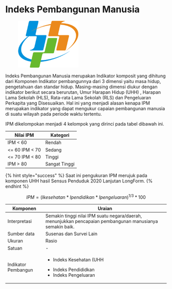 # Indeks Pembangunan Manusia

<div align="left">

<figure><img src="../../../.gitbook/assets/Lambang_Badan_Pusat_Statistik_(BPS)_Indonesia.svg (1).png" alt="" width="188"><figcaption></figcaption></figure>

</div>

Indeks Pembangunan Manusia merupakan Indikator komposit yang dihitung dari Komponen Indikator pembangunnya dari 3 dimensi yaitu masa hidup, pengetahuan dan standar hidup. Masing-masing dimensi diukur dengan indikator berikut secara berurutan, Umur Harapan Hidup (UHH) , Harapan Lama Sekolah (HLS), Rata-rata Lama Sekolah (RLS) dan Pengeluaran Perkapita yang Disesuaikan. Hal ini yang menjadi alasan kenapa IPM merupakan indikator yang dapat mengukur capaian pembangunan manusia di suatu wilayah pada periode waktu tertentu.

&#x20;IPM dikelompokan menjadi 4 kelompok yang dirinci pada tabel dibawah ini.

| Nilai IPM      | Kategori      |
| -------------- | ------------- |
| IPM < 60       | Rendah        |
| <= 60 IPM < 70 | Sedang        |
| <= 70 IPM < 80 | Tinggi        |
| IPM > 80       | Sangat Tinggi |

{% hint style="success" %}
Saat ini pengukuran IPM merujuk pada komponen UHH hasil Sensus Penduduk 2020 Lanjutan LongForm.
{% endhint %}

$$
IPM = (Ikesehatan * Ipendidikan * Ipengeluaran)^{1/3 }*100
$$

| Komponen            | Uraian                                                                                                    |
| ------------------- | --------------------------------------------------------------------------------------------------------- |
| Interpretasi        | Semakin tinggi nilai IPM suatu negara/daerah, menunjukkan pencapaian pembangunan manusianya semakin baik. |
| Sumber data         | Susenas dan Survei Lain                                                                                   |
| Ukuran              | Rasio                                                                                                     |
| Satuan              | -                                                                                                         |
| Indikator Pembangun | <ul><li>Indeks Kesehatan (UHH</li></ul><ul><li>Indeks Pendididkan</li><li>Indeks Pengeluaran</li></ul>    |
